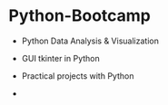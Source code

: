 # Python-Bootcamp
- Python Data Analysis & Visualization 
- GUI tkinter in Python
- Practical projects with Python

- 
